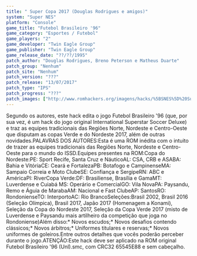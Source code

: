 ```yaml
---
title: " Super Copa 2017 (Douglas Rodrigues e amigos)"
system: "Super NES"
platform: "Console"
game_title: "Futebol Brasileiro '96"
game_category: "Esportes / Futebol"
game_players: "2"
game_developer: "Twin Eagle Group"
game_publisher: "Twin Eagle Group"
game_release_date: "??/??/1995"
patch_author: "Douglas Rodrigues, Breno Peterson e Matheus Duarte"
patch_group: "Nenhum"
patch_site: "Nenhum"
patch_version: "???"
patch_release: "13/07/2017"
patch_type: "IPS"
patch_progress: "???"
patch_images: ["http://www.romhackers.org/imagens/hacks/%5BSNES%5D%20Super%20Copa%202017%20-%20Douglas%20Rodrigues%20e%20amigos%20-%201.png","http://www.romhackers.org/imagens/hacks/%5BSNES%5D%20Super%20Copa%202017%20-%20Douglas%20Rodrigues%20e%20amigos%20-%202.png","http://www.romhackers.org/imagens/hacks/%5BSNES%5D%20Super%20Copa%202017%20-%20Douglas%20Rodrigues%20e%20amigos%20-%203.png"]
---
```

Segundo os autores, este hack edita o jogo Futebol Brasileiro '96 (que, por sua vez, é um hack do jogo original International Superstar Soccer Deluxe) e traz as equipes tradicionais das Regiões Norte, Nordeste e Centro-Oeste que disputam as copas Verde e do Nordeste 2017, além de outras novidades.PALAVRAS DOS AUTORES:Esta é uma ROM inédita com o intuito de trazer as equipes tradicionais das Regiões Norte, Nordeste e Centro-Oeste para o mundo do ISSD.Equipes presentes na ROM:Copa do Nordeste:PE: Sport Recife, Santa Cruz e NáuticoAL: CSA, CRB e ASABA: Bahia e VitóriaCE: Ceará e FortalezaPB: Botafogo e CampinenseMA: Sampaio Correia e Moto ClubeSE: Confiança e SergipeRN: ABC e AméricaPI: RiverCopa Verde:DF: Brasiliense, Brasília e GamaMT: Luverdense e Cuiabá MS: Operário e ComercialGO: Vila NovaPA: Paysandu, Remo e Águia de MarabaAM: Nacional e Fast ClubeAP: SantosRO: RondonienseTO: InterportoAC: Rio BrancoSeleções:Brasil 2002, Brasil 2016 (Seleção Olímpica), Brasil 2017, Japão 2017 (Homenagem a Konami), Seleção da Copa do Nordeste 2017, Seleção da Copa Verde 2017 (misto de Luverdense e Paysandu mais artilheiro da competição que joga no Rondoniense)Além disso:* Novos escudos;* Novos desafios contendo clássicos;* Novos árbitros;* Uniformes titulares e reservas;* Novos uniformes de goleiros.Entre outros detalhes que vocês poderão perceber durante o jogo.ATENÇÃO:Este hack deve ser aplicado na ROM original Futebol Brasileiro '96 (Unl).smc, com CRC32 65545E88 e sem cabeçalho.